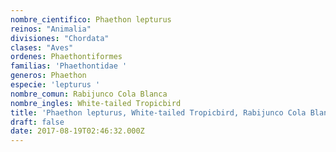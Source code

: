 ```yaml
---
nombre_cientifico: Phaethon lepturus
reinos: "Animalia"
divisiones: "Chordata"
clases: "Aves"
ordenes: Phaethontiformes
familias: 'Phaethontidae '
generos: Phaethon
especie: 'lepturus '
nombre_comun: Rabijunco Cola Blanca
nombre_ingles: White-tailed Tropicbird
title: 'Phaethon lepturus, White-tailed Tropicbird, Rabijunco Cola Blanca'
draft: false
date: 2017-08-19T02:46:32.000Z
---
```


